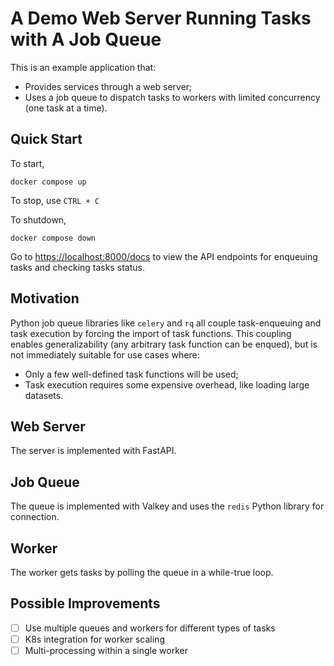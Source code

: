 # A Demo Web Server Running Tasks with A Job Queue

This is an example application that:

- Provides services through a web server;
- Uses a job queue to dispatch tasks to workers with limited concurrency (one task at a time).

## Quick Start

To start,

```shell
docker compose up
```

To stop, use `CTRL + C`

To shutdown,

```shell
docker compose down
```

Go to <https://localhost:8000/docs> to view the API endpoints for enqueuing tasks and checking tasks status.

## Motivation

Python job queue libraries like `celery` and `rq` all couple task-enqueuing and task execution by forcing the import of task functions. This coupling enables generalizability (any arbitrary task function can be enqued), but is not immediately suitable for use cases where:

- Only a few well-defined task functions will be used;
- Task execution requires some expensive overhead, like loading large datasets.

## Web Server

The server is implemented with FastAPI.

## Job Queue

The queue is implemented with Valkey and uses the `redis` Python library for connection.

## Worker

The worker gets tasks by polling the queue in a while-true loop.

## Possible Improvements

- [ ] Use multiple queues and workers for different types of tasks
- [ ] K8s integration for worker scaling
- [ ] Multi-processing within a single worker
